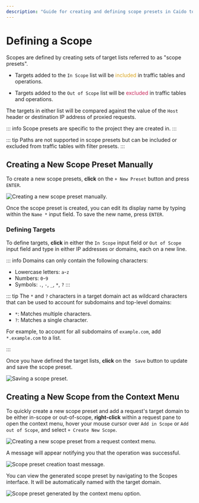 ```yaml
---
description: "Guide for creating and defining scope presets in Caido to include or exclude specific domains and IP addresses from traffic analysis."
---
```


# Defining a Scope

Scopes are defined by creating sets of target lists referred to as "scope presets".

- Targets added to the `In Scope` list will be <span style="color: #DAA520;">included</span> in traffic tables and operations.

- Targets added to the `Out of Scope` list will be <span style="color: #C8285B;">excluded</span> in traffic tables and operations.

The targets in either list will be compared against the value of the `Host` header or destination IP address of proxied requests.

::: info
Scope presets are specific to the project they are created in.
:::

::: tip
Paths are not supported in scope presets but can be included or excluded from traffic tables with filter presets.
:::

## Creating a New Scope Preset Manually

To create a new scope presets, **click** on the `+ New Preset` button and press `ENTER`.

<img alt="Creating a new scope preset manually." src="/_images/scopes_new_preset.png" center>

Once the scope preset is created, you can edit its display name by typing within the `Name *` input field. To save the new name, press `ENTER`.

### Defining Targets

To define targets, **click** in either the `In Scope` input field or `Out of Scope` input field and type in either IP addresses or domains, each on a new line.

::: info
Domains can only contain the following characters:

- Lowercase letters: `a`-`z`
- Numbers: `0`-`9`
- Symbols: `.`, `-`, `_`, `*`, `?`
:::

::: tip
The `*` and `?` characters in a target domain act as wildcard characters that can be used to account for subdomains and top-level domains:

- `*`: Matches multiple characters.
- `?`: Matches a single character.

For example, to account for all subdomains of `example.com`, add `*.example.com` to a list.

:::

Once you have defined the target lists, **click** on the <code><Icon icon="fas fa-floppy-disk" /> Save</code> button to update and save the scope preset.

<img alt="Saving a scope preset." src="/_images/scopes_save.png" center>

## Creating a New Scope from the Context Menu

To quickly create a new scope preset and add a request's target domain to be either in-scope or out-of-scope, **right-click** within a request pane to open the context menu, hover your mouse cursor over `Add in Scope` or `Add out of Scope`, and select `+ Create New Scope`.

<img alt="Creating a new scope preset from a request context menu." src="/_images/scopes_context_menu_create.png" center>

A message will appear notifying you that the operation was successful.

<img alt="Scope preset creation toast message." src="/_images/scopes_toast_message.png" center>

You can view the generated scope preset by navigating to the Scopes interface. It will be automatically named with the target domain.

<img alt="Scope preset generated by the context menu option." src="/_images/scopes_new_preset_context_menu.png" center>
